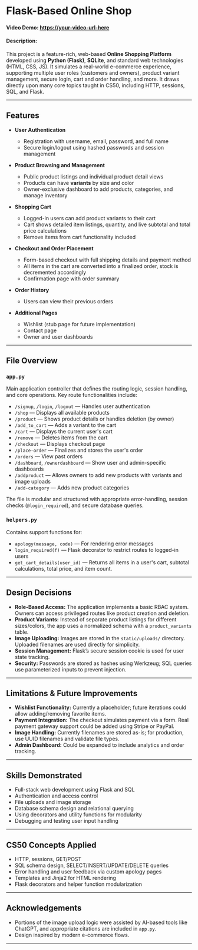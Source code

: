 # Flask-Based Online Shop
#### Video Demo:  <https://your-video-url-here>
#### Description:

This project is a feature-rich, web-based **Online Shopping Platform** developed using **Python (Flask)**, **SQLite**, and standard web technologies (HTML, CSS, JS). It simulates a real-world e-commerce experience, supporting multiple user roles (customers and owners), product variant management, secure login, cart and order handling, and more. It draws directly upon many core topics taught in CS50, including HTTP, sessions, SQL, and Flask.

---

## Features

- **User Authentication**
  - Registration with username, email, password, and full name
  - Secure login/logout using hashed passwords and session management

- **Product Browsing and Management**
  - Public product listings and individual product detail views
  - Products can have **variants** by size and color
  - Owner-exclusive dashboard to add products, categories, and manage inventory

- **Shopping Cart**
  - Logged-in users can add product variants to their cart
  - Cart shows detailed item listings, quantity, and live subtotal and total price calculations
  - Remove items from cart functionality included

- **Checkout and Order Placement**
  - Form-based checkout with full shipping details and payment method
  - All items in the cart are converted into a finalized order, stock is decremented accordingly
  - Confirmation page with order summary

- **Order History**
  - Users can view their previous orders

- **Additional Pages**
  - Wishlist (stub page for future implementation)
  - Contact page
  - Owner and user dashboards

---

## File Overview

### `app.py`
Main application controller that defines the routing logic, session handling, and core operations. Key route functionalities include:

- `/signup`, `/login`, `/logout` — Handles user authentication
- `/shop` — Displays all available products
- `/product` — Shows product details or handles deletion (by owner)
- `/add_to_cart` — Adds a variant to the cart
- `/cart` — Displays the current user's cart
- `/remove` — Deletes items from the cart
- `/checkout` — Displays checkout page
- `/place-order` — Finalizes and stores the user's order
- `/orders` — View past orders
- `/dashboard`, `/ownerdashboard` — Show user and admin-specific dashboards
- `/addproduct` — Allows owners to add new products with variants and image uploads
- `/add-category` — Adds new product categories

The file is modular and structured with appropriate error-handling, session checks (`@login_required`), and secure database queries.

### `helpers.py`
Contains support functions for:
- `apology(message, code)` — For rendering error messages
- `login_required(f)` — Flask decorator to restrict routes to logged-in users
- `get_cart_details(user_id)` — Returns all items in a user's cart, subtotal calculations, total price, and item count.

---

## Design Decisions

- **Role-Based Access:** The application implements a basic RBAC system. Owners can access privileged routes like product creation and deletion.
- **Product Variants:** Instead of separate product listings for different sizes/colors, the app uses a normalized schema with a `product_variants` table.
- **Image Uploading:** Images are stored in the `static/uploads/` directory. Uploaded filenames are used directly for simplicity.
- **Session Management:** Flask’s secure session cookie is used for user state tracking.
- **Security:** Passwords are stored as hashes using Werkzeug; SQL queries use parameterized inputs to prevent injection.

---

## Limitations & Future Improvements

- **Wishlist Functionality:** Currently a placeholder; future iterations could allow adding/removing favorite items.
- **Payment Integration:** The checkout simulates payment via a form. Real payment gateway support could be added using Stripe or PayPal.
- **Image Handling:** Currently filenames are stored as-is; for production, use UUID filenames and validate file types.
- **Admin Dashboard:** Could be expanded to include analytics and order tracking.

---

## Skills Demonstrated

- Full-stack web development using Flask and SQL
- Authentication and access control
- File uploads and image storage
- Database schema design and relational querying
- Using decorators and utility functions for modularity
- Debugging and testing user input handling

---

## CS50 Concepts Applied

- HTTP, sessions, GET/POST
- SQL schema design, SELECT/INSERT/UPDATE/DELETE queries
- Error handling and user feedback via custom apology pages
- Templates and Jinja2 for HTML rendering
- Flask decorators and helper function modularization

---

## Acknowledgements

- Portions of the image upload logic were assisted by AI-based tools like ChatGPT, and appropriate citations are included in `app.py`.
- Design inspired by modern e-commerce flows.

---

